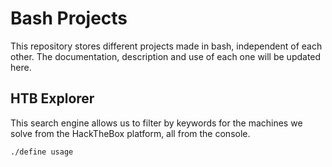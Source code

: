 # Bash Projects

This repository stores different projects made in bash, independent of each other. The documentation, description and use of each one will be updated here.

## HTB Explorer

This search engine allows us to filter by keywords for the machines we solve from the HackTheBox platform, all from the console.

```bash
./define usage
```
